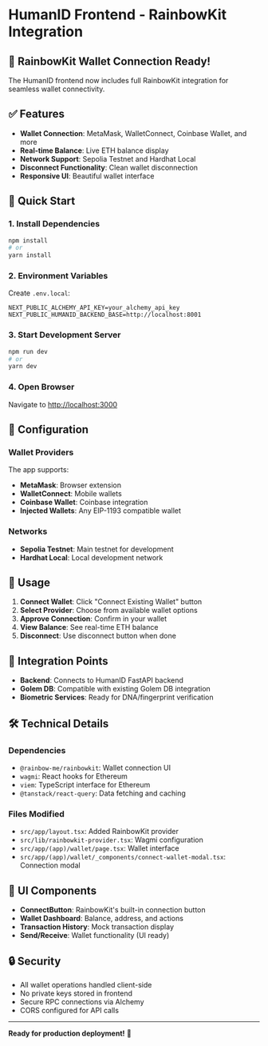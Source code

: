 # HumanID Frontend - RainbowKit Integration

## 🎉 RainbowKit Wallet Connection Ready!

The HumanID frontend now includes full RainbowKit integration for seamless wallet connectivity.

## ✅ Features

- **Wallet Connection**: MetaMask, WalletConnect, Coinbase Wallet, and more
- **Real-time Balance**: Live ETH balance display
- **Network Support**: Sepolia Testnet and Hardhat Local
- **Disconnect Functionality**: Clean wallet disconnection
- **Responsive UI**: Beautiful wallet interface

## 🚀 Quick Start

### 1. Install Dependencies
```bash
npm install
# or
yarn install
```

### 2. Environment Variables
Create `.env.local`:
```env
NEXT_PUBLIC_ALCHEMY_API_KEY=your_alchemy_api_key
NEXT_PUBLIC_HUMANID_BACKEND_BASE=http://localhost:8001
```

### 3. Start Development Server
```bash
npm run dev
# or
yarn dev
```

### 4. Open Browser
Navigate to [http://localhost:3000](http://localhost:3000)

## 🔧 Configuration

### Wallet Providers
The app supports:
- **MetaMask**: Browser extension
- **WalletConnect**: Mobile wallets
- **Coinbase Wallet**: Coinbase integration
- **Injected Wallets**: Any EIP-1193 compatible wallet

### Networks
- **Sepolia Testnet**: Main testnet for development
- **Hardhat Local**: Local development network

## 🎯 Usage

1. **Connect Wallet**: Click "Connect Existing Wallet" button
2. **Select Provider**: Choose from available wallet options
3. **Approve Connection**: Confirm in your wallet
4. **View Balance**: See real-time ETH balance
5. **Disconnect**: Use disconnect button when done

## 🔗 Integration Points

- **Backend**: Connects to HumanID FastAPI backend
- **Golem DB**: Compatible with existing Golem DB integration
- **Biometric Services**: Ready for DNA/fingerprint verification

## 🛠️ Technical Details

### Dependencies
- `@rainbow-me/rainbowkit`: Wallet connection UI
- `wagmi`: React hooks for Ethereum
- `viem`: TypeScript interface for Ethereum
- `@tanstack/react-query`: Data fetching and caching

### Files Modified
- `src/app/layout.tsx`: Added RainbowKit provider
- `src/lib/rainbowkit-provider.tsx`: Wagmi configuration
- `src/app/(app)/wallet/page.tsx`: Wallet interface
- `src/app/(app)/wallet/_components/connect-wallet-modal.tsx`: Connection modal

## 🎨 UI Components

- **ConnectButton**: RainbowKit's built-in connection button
- **Wallet Dashboard**: Balance, address, and actions
- **Transaction History**: Mock transaction display
- **Send/Receive**: Wallet functionality (UI ready)

## 🔒 Security

- All wallet operations handled client-side
- No private keys stored in frontend
- Secure RPC connections via Alchemy
- CORS configured for API calls

---

**Ready for production deployment!** 🚀
